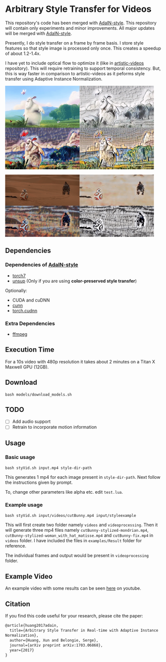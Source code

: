 # Arbitrary Style Transfer for Videos
This repository's code has been merged with [AdaIN-style](https://github.com/xunhuang1995/AdaIN-style). This repository will contain only experiments and minor improvements. All major updates will be merged with [AdaIN-style](https://github.com/xunhuang1995/AdaIN-style).

Presently, I do style transfer on a frame by frame basis. I store style features so that style image is processed only once. This creates a speedup of about 1.2-1.4x.

I have yet to include optical flow to optimize it (like in [artistic-videos](https://github.com/manuelruder/artistic-videos) repository). This will require retraining to support temporal consistency. But, this is way faster in comparison to artistic-videos as it peforms style transfer using Adaptive Instance Normalization.

![](https://github.com/gsssrao/fast-artistic-videos/blob/master/examples/outputBunny.gif)

![](https://github.com/gsssrao/fast-artistic-videos/blob/master/examples/outputStarwars.gif)

## Dependencies

### Dependencies of [AdaIN-style](https://github.com/xunhuang1995/AdaIN-style)
* [torch7](https://github.com/torch/torch7)
* [unsup](https://github.com/koraykv/unsup) (Only if you are using **color-preserved style transfer**)

Optionally:
* CUDA and cuDNN
* [cunn](https://github.com/torch/cunn)
* [torch.cudnn](https://github.com/soumith/cudnn.torch)

### Extra Dependencies
* [ffmpeg](https://ffmpeg.org/)

## Execution Time

For a 10s video with 480p resolution it takes about 2 minutes on a Titan X Maxwell GPU (12GB).

## Download
```
bash models/download_models.sh
```

## TODO
- [ ] Add audio support
- [ ] Retrain to incorporate motion information

## Usage
### Basic usage
```
bash styVid.sh input.mp4 style-dir-path
```

This generates 1 mp4 for each image present in ```style-dir-path```. Next follow the instructions given by prompt.

To, change other parameters like alpha etc. edit ```test.lua```.

### Example usage
```
bash styVid.sh input/videos/cutBunny.mp4 input/styleexample
```

This will first create two folder namely ```videos``` and ```videoprocessing```. Then it will generate three mp4 files namely ```cutBunny-stylized-mondrian.mp4```, ```cutBunny-stylized-woman_with_hat_matisse.mp4``` and ```cutBunny-fix.mp4``` in ```videos``` folder. I have included the files in ```examples/Result``` folder for reference. 

The individual frames and output would be present in ```videoprocessing``` folder.

## Example Video

An example video with some results can be seen [here](https://www.youtube.com/watch?v=vVkufidT0fc&t=1s) on youtube.

## Citation

If you find this code useful for your research, please cite the paper:

```
@article{huang2017adain,
  title={Arbitrary Style Transfer in Real-time with Adaptive Instance Normalization},
  author={Huang, Xun and Belongie, Serge},
  journal={arXiv preprint arXiv:1703.06868},
  year={2017}
}
```

